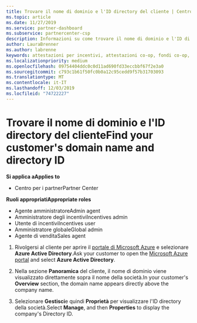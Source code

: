 ```yaml
---
title: Trovare il nome di dominio e l'ID directory del cliente | Centro per i partner
ms.topic: article
ms.date: 11/27/2019
ms.service: partner-dashboard
ms.subservice: partnercenter-csp
description: Informazioni su come trovare il nome di dominio e l'ID di directory del cliente quando si invia un'attestazione.
author: LauraBrenner
ms.author: labrenne
keywords: attestazioni per incentivi, attestazioni co-op, fondi co-op, OSA, ISV, associazione di ricavi, nome di dominio, ID directory
ms.localizationpriority: medium
ms.openlocfilehash: 09754404ddc0c0d11ad690fd33eccbbf67f2e3a0
ms.sourcegitcommit: c793c1b61f50fc0b0a12c95cedd9f57b31703093
ms.translationtype: MT
ms.contentlocale: it-IT
ms.lasthandoff: 12/03/2019
ms.locfileid: "74722227"
---
```

# <a name="find-your-customers-domain-name-and-directory-id"></a><span data-ttu-id="c6767-104">Trovare il nome di dominio e l'ID directory del cliente</span><span class="sxs-lookup"><span data-stu-id="c6767-104">Find your customer's domain name and directory ID</span></span>

<span data-ttu-id="c6767-105">**Si applica a**</span><span class="sxs-lookup"><span data-stu-id="c6767-105">**Applies to**</span></span>

- <span data-ttu-id="c6767-106">Centro per i partner</span><span class="sxs-lookup"><span data-stu-id="c6767-106">Partner Center</span></span>

<span data-ttu-id="c6767-107">**Ruoli appropriati**</span><span class="sxs-lookup"><span data-stu-id="c6767-107">**Appropriate roles**</span></span>

- <span data-ttu-id="c6767-108">Agente amministratore</span><span class="sxs-lookup"><span data-stu-id="c6767-108">Admin agent</span></span>
- <span data-ttu-id="c6767-109">Amministratore degli incentivi</span><span class="sxs-lookup"><span data-stu-id="c6767-109">Incentives admin</span></span>
- <span data-ttu-id="c6767-110">Utente di incentivi</span><span class="sxs-lookup"><span data-stu-id="c6767-110">Incentives user</span></span>
- <span data-ttu-id="c6767-111">Amministratore globale</span><span class="sxs-lookup"><span data-stu-id="c6767-111">Global admin</span></span>
- <span data-ttu-id="c6767-112">Agente di vendita</span><span class="sxs-lookup"><span data-stu-id="c6767-112">Sales agent</span></span>

1.  <span data-ttu-id="c6767-113">Rivolgersi al cliente per aprire il [portale di Microsoft Azure](https://ms.portal.azure.com/#home) e selezionare **Azure Active Directory**.</span><span class="sxs-lookup"><span data-stu-id="c6767-113">Ask your customer to open the [Microsoft Azure portal](https://ms.portal.azure.com/#home) and select **Azure Active Directory**.</span></span> 

2.  <span data-ttu-id="c6767-114">Nella sezione **Panoramica** del cliente, il nome di dominio viene visualizzato direttamente sopra il nome della società.</span><span class="sxs-lookup"><span data-stu-id="c6767-114">In your customer's **Overview** section, the domain name appears directly above the company name.</span></span>  

3.  <span data-ttu-id="c6767-115">Selezionare **Gestisci**e quindi **Proprietà** per visualizzare l'ID directory della società.</span><span class="sxs-lookup"><span data-stu-id="c6767-115">Select **Manage**, and then **Properties** to display the company's Directory ID.</span></span>
